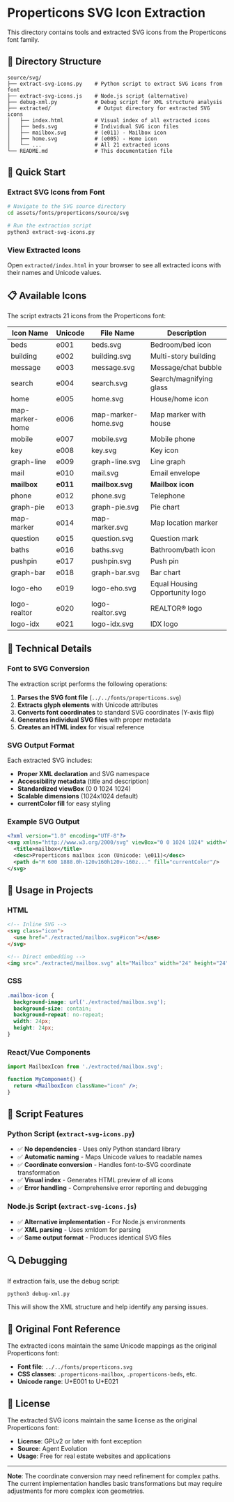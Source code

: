 # Properticons SVG Icon Extraction

This directory contains tools and extracted SVG icons from the Properticons font family.

## 📁 Directory Structure

```
source/svg/
├── extract-svg-icons.py    # Python script to extract SVG icons from font
├── extract-svg-icons.js    # Node.js script (alternative)
├── debug-xml.py            # Debug script for XML structure analysis
├── extracted/               # Output directory for extracted SVG icons
│   ├── index.html          # Visual index of all extracted icons
│   ├── beds.svg            # Individual SVG icon files
│   ├── mailbox.svg         # (e011) - Mailbox icon
│   ├── home.svg            # (e005) - Home icon
│   └── ...                 # All 21 extracted icons
└── README.md               # This documentation file
```

## 🚀 Quick Start

### Extract SVG Icons from Font

```bash
# Navigate to the SVG source directory
cd assets/fonts/properticons/source/svg

# Run the extraction script
python3 extract-svg-icons.py
```

### View Extracted Icons

Open `extracted/index.html` in your browser to see all extracted icons with their names and Unicode values.

## 📋 Available Icons

The script extracts 21 icons from the Properticons font:

| Icon Name | Unicode | File Name | Description |
|-----------|---------|-----------|-------------|
| beds | e001 | beds.svg | Bedroom/bed icon |
| building | e002 | building.svg | Multi-story building |
| message | e003 | message.svg | Message/chat bubble |
| search | e004 | search.svg | Search/magnifying glass |
| home | e005 | home.svg | House/home icon |
| map-marker-home | e006 | map-marker-home.svg | Map marker with house |
| mobile | e007 | mobile.svg | Mobile phone |
| key | e008 | key.svg | Key icon |
| graph-line | e009 | graph-line.svg | Line graph |
| mail | e010 | mail.svg | Email envelope |
| **mailbox** | **e011** | **mailbox.svg** | **Mailbox icon** |
| phone | e012 | phone.svg | Telephone |
| graph-pie | e013 | graph-pie.svg | Pie chart |
| map-marker | e014 | map-marker.svg | Map location marker |
| question | e015 | question.svg | Question mark |
| baths | e016 | baths.svg | Bathroom/bath icon |
| pushpin | e017 | pushpin.svg | Push pin |
| graph-bar | e018 | graph-bar.svg | Bar chart |
| logo-eho | e019 | logo-eho.svg | Equal Housing Opportunity logo |
| logo-realtor | e020 | logo-realtor.svg | REALTOR® logo |
| logo-idx | e021 | logo-idx.svg | IDX logo |

## 🔧 Technical Details

### Font to SVG Conversion

The extraction script performs the following operations:

1. **Parses the SVG font file** (`../../fonts/properticons.svg`)
2. **Extracts glyph elements** with Unicode attributes
3. **Converts font coordinates** to standard SVG coordinates (Y-axis flip)
4. **Generates individual SVG files** with proper metadata
5. **Creates an HTML index** for visual reference

### SVG Output Format

Each extracted SVG includes:

- **Proper XML declaration** and SVG namespace
- **Accessibility metadata** (title and description)
- **Standardized viewBox** (0 0 1024 1024)
- **Scalable dimensions** (1024x1024 default)
- **currentColor fill** for easy styling

### Example SVG Output

```svg
<?xml version="1.0" encoding="UTF-8"?>
<svg xmlns="http://www.w3.org/2000/svg" viewBox="0 0 1024 1024" width="1024" height="1024">
  <title>mailbox</title>
  <desc>Properticons mailbox icon (Unicode: \e011)</desc>
  <path d="M 600 1888.0h-120v160h120v-160z..." fill="currentColor"/>
</svg>
```

## 🎨 Usage in Projects

### HTML

```html
<!-- Inline SVG -->
<svg class="icon">
  <use href="./extracted/mailbox.svg#icon"></use>
</svg>

<!-- Direct embedding -->
<img src="./extracted/mailbox.svg" alt="Mailbox" width="24" height="24">
```

### CSS

```css
.mailbox-icon {
  background-image: url('./extracted/mailbox.svg');
  background-size: contain;
  background-repeat: no-repeat;
  width: 24px;
  height: 24px;
}
```

### React/Vue Components

```jsx
import MailboxIcon from './extracted/mailbox.svg';

function MyComponent() {
  return <MailboxIcon className="icon" />;
}
```

## 📝 Script Features

### Python Script (`extract-svg-icons.py`)

- ✅ **No dependencies** - Uses only Python standard library
- ✅ **Automatic naming** - Maps Unicode values to readable names
- ✅ **Coordinate conversion** - Handles font-to-SVG coordinate transformation
- ✅ **Visual index** - Generates HTML preview of all icons
- ✅ **Error handling** - Comprehensive error reporting and debugging

### Node.js Script (`extract-svg-icons.js`)

- ✅ **Alternative implementation** - For Node.js environments
- ✅ **XML parsing** - Uses xmldom for parsing
- ✅ **Same output format** - Produces identical SVG files

## 🔍 Debugging

If extraction fails, use the debug script:

```bash
python3 debug-xml.py
```

This will show the XML structure and help identify any parsing issues.

## 🎯 Original Font Reference

The extracted icons maintain the same Unicode mappings as the original Properticons font:

- **Font file**: `../../fonts/properticons.svg`
- **CSS classes**: `.properticons-mailbox`, `.properticons-beds`, etc.
- **Unicode range**: U+E001 to U+E021

## 📄 License

The extracted SVG icons maintain the same license as the original Properticons font:
- **License**: GPLv2 or later with font exception
- **Source**: Agent Evolution
- **Usage**: Free for real estate websites and applications

---

**Note**: The coordinate conversion may need refinement for complex paths. The current implementation handles basic transformations but may require adjustments for more complex icon geometries.
